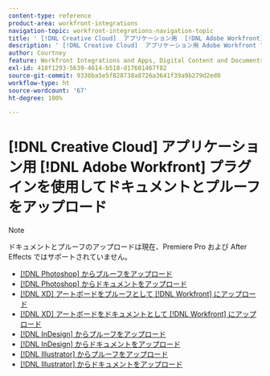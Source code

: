 ```yaml
---
content-type: reference
product-area: workfront-integrations
navigation-topic: workfront-integrations-navigation-topic
title: ' [!DNL Creative Cloud]  アプリケーション用  [!DNL Adobe Workfront]  プラグインを使用してドキュメントとプルーフをアップロード'
description: ' [!DNL Creative Cloud]  アプリケーション用 Adobe Workfront プラグイン'
author: Courtney
feature: Workfront Integrations and Apps, Digital Content and Documents
exl-id: 418f1293-5639-4614-b518-d17601467f82
source-git-commit: 9330ba5e5f828738a8726a3641f39a9b279d2ed0
workflow-type: ht
source-wordcount: '67'
ht-degree: 100%

---
```


# [!DNL Creative Cloud] アプリケーション用 [!DNL Adobe Workfront] プラグインを使用してドキュメントとプルーフをアップロード

>[!NOTE]
>
>ドキュメントとプルーフのアップロードは現在、Premiere Pro および After Effects ではサポートされていません。


* [ [!DNL Photoshop] からプルーフをアップロード](/help/quicksilver/workfront-integrations-and-apps/adobe-workfront-for-creative-cloud/wf-cc-proofs-ps.md)
* [ [!DNL Photoshop] からドキュメントをアップロード](/help/quicksilver/workfront-integrations-and-apps/adobe-workfront-for-creative-cloud/wf-cc-docs-ps.md)
* [ [!DNL XD]  アートボードをプルーフとして  [!DNL Workfront] にアップロード](/help/quicksilver/workfront-integrations-and-apps/adobe-workfront-for-creative-cloud/wf-adobe-xd-proofs.md)
* [ [!DNL XD]  アートボードをドキュメントとして  [!DNL Workfront] にアップロード](/help/quicksilver/workfront-integrations-and-apps/adobe-workfront-for-creative-cloud/wf-adobe-xd-docs.md)
* [ [!DNL InDesign] からプルーフをアップロード](/help/quicksilver/workfront-integrations-and-apps/adobe-workfront-for-creative-cloud/wf-adobe-proofs-id.md)
* [ [!DNL InDesign] からドキュメントをアップロード](/help/quicksilver/workfront-integrations-and-apps/adobe-workfront-for-creative-cloud/wf-adobe-docs-id.md)
* [ [!DNL Illustrator] からプルーフをアップロード](/help/quicksilver/workfront-integrations-and-apps/adobe-workfront-for-creative-cloud/wf-adobe-proofs-ai.md)
* [ [!DNL Illustrator] からドキュメントをアップロード](/help/quicksilver/workfront-integrations-and-apps/adobe-workfront-for-creative-cloud/wf-adobe-docs-id.md)
